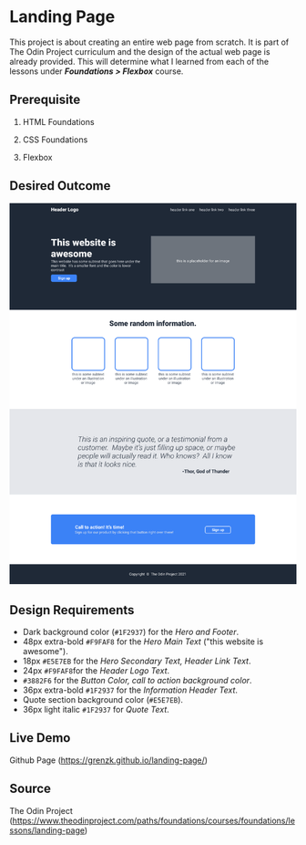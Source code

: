 # Landing Page

This project is about creating an entire web page from scratch. It is part of The Odin Project curriculum and the design of the actual web page is already provided. This will determine what I learned from each of the lessons under **_Foundations > Flexbox_** course.

## Prerequisite

1. HTML Foundations

2. CSS Foundations

3. Flexbox

## Desired Outcome
![full_design](./images/full_design.png)

## Design Requirements

- Dark background color (`#1F2937`) for the _Hero and Footer_.
- 48px extra-bold `#F9FAF8` for the _Hero Main Text_ ("this website is awesome").
- 18px `#E5E7EB` for the _Hero Secondary Text, Header Link Text_.
- 24px `#F9FAF8`for the _Header Logo Text_.
- `#3882F6` for the _Button Color, call to action background color_.
- 36px extra-bold `#1F2937` for the _Information Header Text_.
- Quote section background color (`#E5E7EB`).
- 36px light italic `#1F2937` for _Quote Text_.

## Live Demo

Github Page (https://grenzk.github.io/landing-page/)

## Source

The Odin Project (https://www.theodinproject.com/paths/foundations/courses/foundations/lessons/landing-page)
